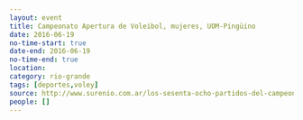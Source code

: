 ```yaml
---
layout: event 
title: Campeonato Apertura de Voleibol, mujeres, UOM-Pingüino
date: 2016-06-19
no-time-start: true
date-end: 2016-06-19
no-time-end: true
location: 
category: rio-grande
tags: [deportes,voley]
source: http://www.surenio.com.ar/los-sesenta-ocho-partidos-del-campeonato-apertura-2016/
people: []
---
```

